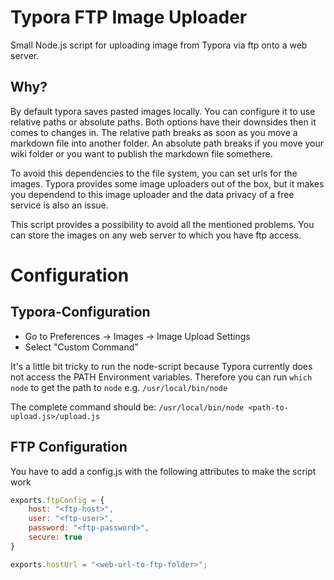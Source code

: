 # Typora FTP Image Uploader
Small Node.js script for uploading image from Typora via ftp onto a web server.

## Why?
By default typora saves pasted images locally. You can configure it to use relative paths or absolute paths. Both options have their downsides then it comes to changes in. 
The relative path breaks as soon as you move a markdown file into another folder. An absolute path breaks if you move your wiki folder or you want to publish the markdown file somethere. 

To avoid this dependencies to the file system, you can set urls for the images.
Typora provides some image uploaders out of the box, but it makes you dependend to this image uploader and the data privacy of a free service is also an issue.

This script provides a possibility to avoid all the mentioned problems. 
You can store the images on any web server to which you have ftp access.

# Configuration

## Typora-Configuration

* Go to Preferences -> Images -> Image Upload Settings
* Select "Custom Command"

It's a little bit tricky to run the node-script because Typora currently does not access the PATH Environment variables.
Therefore you can run `which node` to get the path to `node` e.g. `/usr/local/bin/node`

The complete command should be: `/usr/local/bin/node <path-to-upload.js>/upload.js`

## FTP Configuration

You have to add a config.js with the following attributes to make the script work

```javascript
exports.ftpConfig = {
    host: "<ftp-host>",
    user: "<ftp-user>",
    password: "<ftp-password>",
    secure: true
}

exports.hostUrl = "<web-url-to-ftp-folder>";

```
